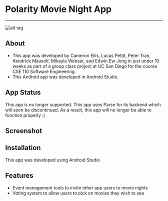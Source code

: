 # Polarity Movie Night App 
-----------------------------------------------------------------------------------------------------------------------
![alt tag](http://i.imgur.com/Q0y1resl.png)

## About
- This app was developed by Cameron Ellis, Lucas Pettit, Peter Tran, Kendrick Mausolf, Mikayla Webset, and Edwin Ew Jong 
in just under 10 weeks as part of a group class project at UC San Diego for the course CSE 110 Software Engineering.  
- This Android app was developed in Android Studio.

## App Status
This app is no longer supported. 
This app uses Parse for its backend which will soon be discontinued. 
As a result, this app will no longer be able to function properly :(

## Screenshot

## Installation
This app was developed using Android Studio

## Features
- Event management tools to invite other app users to movie nights
- Voting system to allow users to pick on movies they wish to see




